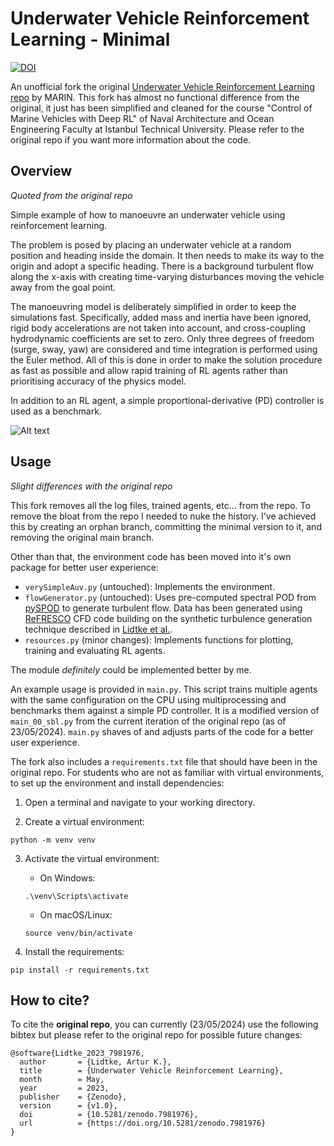 # Underwater Vehicle Reinforcement Learning - Minimal

[![DOI](https://zenodo.org/badge/DOI/10.5281/zenodo.7981976.svg)](https://doi.org/10.5281/zenodo.7981976)

An unofficial fork the original [Underwater Vehicle Reinforcement Learning repo](https://github.com/UnnamedMoose/MarineVehicleReinforcementLearning) by MARIN. This fork has almost no functional difference from the original, it just has been simplified and cleaned for the course "Control of Marine Vehicles with Deep RL" of Naval Architecture and Ocean Engineering Faculty at Istanbul Technical University. Please refer to the original repo if you want more information about the code.

## Overview

*Quoted from the original repo*

Simple example of how to manoeuvre an underwater vehicle using reinforcement learning.

The problem is posed by placing an underwater vehicle at a random position and
heading inside the domain. It then needs to make its way to the origin and adopt
a specific heading. There is a background turbulent flow along the x-axis with
creating time-varying disturbances moving the vehicle away from the goal point.

The manoeuvring model is deliberately simplified
in order to keep the simulations fast. Specifically, added mass and inertia have
been ignored, rigid body accelerations are not taken into account, and cross-coupling
hydrodynamic coefficients are set to zero. Only three degrees of freedom (surge,
sway, yaw) are considered and time integration is performed using the Euler method.
All of this is done in order to make the solution procedure as fast as possible
and allow rapid training of RL agents rather than prioritising accuracy of the
physics model.

In addition to an RL agent, a simple proportional-derivative (PD)
controller is used as a benchmark.

![Alt text](fig_readme/episode_anim.gif?raw=true "Example episode.")

## Usage

*Slight differences with the original repo*

This fork removes all the log files, trained agents, etc... from the repo. To remove the bloat from the repo I needed to nuke the history. I've achieved this by creating an orphan branch, committing the minimal version to it, and removing the original main branch.

Other than that, the environment code has been moved into it's own package for better user experience:
* `verySimpleAuv.py` (untouched): Implements the environment.
* `flowGenerator.py` (untouched): Uses pre-computed spectral POD from [pySPOD](https://github.com/MathEXLab/PySPOD) to generate turbulent flow. Data has been generated using [ReFRESCO](https://www.marin.nl/en/facilities-and-tools/software/refresco) CFD code building on the synthetic turbulence generation technique described in [Lidtke et al.](https://doi.org/10.3390/jmse9111274).
* `resources.py` (minor changes): Implements functions for plotting, training and evaluating RL agents.

The module *definitely* could be implemented better by me.

An example usage is provided in `main.py`. This script trains multiple agents with the same configuration on the CPU using multiprocessing and benchmarks them against a simple PD controller. It is a modified version of `main_00_sbl.py` from the current iteration of the original repo (as of 23/05/2024). `main.py` shaves of and adjusts parts of the code for a better user experience.

The fork also includes a `requirements.txt` file that should have been in the original repo. For students who are not as familiar with virtual environments, to set up the environment and install dependencies:

1. Open a terminal and navigate to your working directory.

2. Create a virtual environment:

```
python -m venv venv
```

3. Activate the virtual environment:

	* On Windows:
	```
	.\venv\Scripts\activate
	```
	
	* On macOS/Linux:
	```
	source venv/bin/activate
	```

4. Install the requirements:

```
pip install -r requirements.txt
```

## How to cite?

To cite the **original repo**, you can currently (23/05/2024) use the following bibtex but please refer to the original repo for possible future changes:

```
@software{Lidtke_2023_7981976,
  author       = {Lidtke, Artur K.},
  title        = {Underwater Vehicle Reinforcement Learning},
  month        = May,
  year         = 2023,
  publisher    = {Zenodo},
  version      = {v1.0},
  doi          = {10.5281/zenodo.7981976},
  url          = {https://doi.org/10.5281/zenodo.7981976}
}
```
